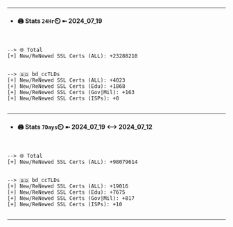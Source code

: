 

---
- #### 🖨️ **Stats** `24Hr`⏲️ ➼ 2024_07_19
```console


--> 🌐 Total
[+] New/ReNewed SSL Certs (ALL): +23288210


--> 🇧🇩 bd_ccTLDs
[+] New/ReNewed SSL Certs (ALL): +4023
[+] New/ReNewed SSL Certs (Edu): +1868
[+] New/ReNewed SSL Certs (Gov|Mil): +163
[+] New/ReNewed SSL Certs (ISPs): +0


```

---
- #### 🖨️ **Stats** `7Days`⏲️ ➼ 2024_07_19 <--> 2024_07_12
```console


--> 🌐 Total
[+] New/ReNewed SSL Certs (ALL): +98079614


--> 🇧🇩 bd_ccTLDs
[+] New/ReNewed SSL Certs (ALL): +19016
[+] New/ReNewed SSL Certs (Edu): +7675
[+] New/ReNewed SSL Certs (Gov|Mil): +817
[+] New/ReNewed SSL Certs (ISPs): +10


```

---

